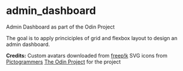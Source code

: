 # admin_dashboard
Admin Dashboard as part of the Odin Project

The goal is to apply princiciples of grid and flexbox layout to design an admin dashboard.

**Credits:**
Custom avatars downloaded from [freep!k](www.freepik.com)
SVG icons from [Pictogrammers](https://pictogrammers.com/library/mdi/)
[The Odin Project](https://www.theodinproject.com/lessons/node-path-intermediate-html-and-css-admin-dashboard#assignment) for the project
